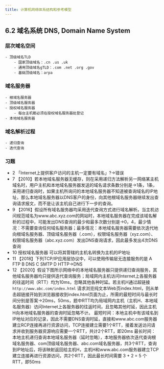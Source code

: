 ```yaml
---
title: 计算机网络体系结构和参考模型
---
```

## 6.2 域名系统 DNS, Domain Name System
### 层次域名空间
    - 顶级域名TLD
        - 国家顶级域名：.cn .us .uk
        - 通用顶级域名gTLD：.com .net .org .gov
        - 基础顶级域名：arpa
### 域名服务器
    - 根域名服务器
    - 顶级域名服务器
    - 授权域名服务器
        - 每台主机都必须在授权域名服务器处登记
    - 本地域名服务器
### 域名解析过程
    - 递归查询 
    - 迭代查询
### 习题
- 2 「Internet上提供客户访问的主机一定要有域名」?→错误
- 7 【2010】若本地域名服务器无缓存，则在采用递归方法解析另一网络某主机域名时，用户主机和本地域名服务器发送的域名请求条数分别是→1条，1条，采用递归查询时，如果主机所询问的本地域名服务器不知道被查询域名的IP地址，那么本地域名服务器以DNS客户的身份，向其他根域名服务器继续发出查询请求报文，而不是让该主机自己进行下一步的查询。
- 9 【2016】假设所有域名服务器均采用迭代查询方式进行域名解析。当主机访问规范域名为www.abc.xyz.com的网站时，本地域名服务器在完成该域名解析的过程中，可能发出DNS查询的最少和最多次数分别是→0，4，最少情况：不需要查询任何域名服务器；最多情况：本地域名服务器需要依次迭代地向根域名服务器、顶级域名服务器（.com），权限域名服务器（xyz.com）、权限域名服务器（abc.xyz.com）发出DNS查询请求，因此最多发出4次DNS查询
- 10 授权域名服务器 可以将其管辖的主机名转换为主机的IP地址
- 11 【2018】下列TCP/IP应用层协议中，可以使用传输层无连接服务的是
A FTP
B DNS
C SMTP
D HTTP→DNS
- 12 【2020】假设下图所示网络中的本地域名服务器只提供递归查询服务，其他域名服务器均只提供迭代查询服务；局域网内主机访问Internet上各服务器的往返时间（RTT）均为10ms，忽略其他各种时延。若主机H通过超链接`http://www.abc.com/index.html` 请求浏览纯文本Web页index.html，则从单击超链接开始到浏览器接收到index.html页面为止，所需的最短时间与最长时间分别是![]()答案→20ms，50ms，题中RTT均为局域网内主机（主机H、本地域名服务器）访问Internet上各服务器的往返时间，且忽略其他时延，因此主机H向本地域名服务器的查询时延忽略不计。
最短时间：本地主机中有该域名到IP地址对应的记录，因此不需要DNS查询时延，直接和www.abc.com服务器建立RCP连接再进行资源访问，TCP连接建立需要1个RTT，接着发送访问请求并收到服务器资源响应需要一个RTT，共计2个RTT，即20ms
最长时间：本地主机递归查询本地域名服务器（延时忽略），本地服务器依次迭代查询根域名服务器、com顶级域名服务器、abc.com域名服务器，共3个RTT，查询到IP地址后，将该映射返回给主机H，主机H和www.abc.com服务器建立TCP建立连接再进行资源访问，共2个RTT，因此最长时间需要 3 + 2 = 5 个RTT，即50ms
